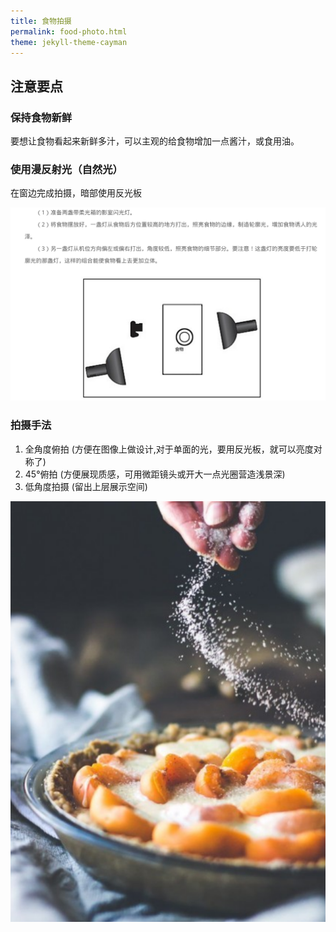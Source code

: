 ```yaml
---
title: 食物拍摄
permalink: food-photo.html
theme: jekyll-theme-cayman
---
```


## 注意要点

### 保持食物新鲜
要想让食物看起来新鲜多汁，可以主观的给食物增加一点酱汁，或食用油。


### 使用漫反射光（自然光）

在窗边完成拍摄，暗部使用反光板

![](../images/food-photo-method.png)


### 拍摄手法

1. 全角度俯拍 (方便在图像上做设计,对于单面的光，要用反光板，就可以亮度对称了)
2. 45°俯拍 (方便展现质感，可用微距镜头或开大一点光圈营造浅景深)
3. 低角度拍摄 (留出上层展示空间)

![低角度拍摄](../images/low-photo.png)